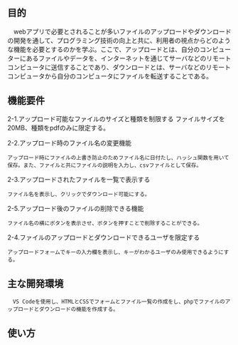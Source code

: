 # 

## 目的
  　webアプリで必要とされることが多いファイルのアップロードやダウンロードの開発を通して、プログラミング技術の向上と共に、利用者の視点からどのような機能を必要とするのかを学ぶ。ここで、アップロードとは、自分のコンピューターにあるファイルやデータを、インターネットを通じてサーバなどのリモートコンピュータに送信することであり、ダウンロードとは、サーバなどのリモートコンピュータから自分のコンピュータにファイルを転送することである。

## 機能要件
  2-1.アップロード可能なファイルのサイズと種類を制限する
    ファイルサイズを20MB、種類をpdfのみに限定する。

2-2.アップロード時のファイル名の変更機能

    アップロード時にファイルの上書き防止のためファイル名に日付たし、ハッシュ関数を用いて保存。また、ファイルと共にファイルの説明を入力し、csvファイルとして保存。

2-3.アップロードされたファイルを一覧で表示する

    ファイル名を表示し、クリックでダウンロード可能にする。

2-5.アップロード後のファイルの削除できる機能

    ファイル名の横にボタンを表示させ、ボタンを押すことで削除することができる。

2-4.ファイルのアップロードとダウンロードできるユーザを限定する

    アップロードフォームでキーの入力欄を表示し、キーがわかるユーザのみ使用できるようにする。

## 主な開発環境
    　VS Codeを使用し、HTMLとCSSでフォームとファイル一覧の作成をし、phpでファイルのアップロードとダウンロードの機能を作成する。
## 使い方


